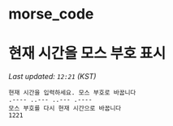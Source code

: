 # morse_code
# 현재 시간을 모스 부호 표시
<!-- MORSE_TIME_START -->
_Last updated: `12:21` (KST)_

```
현재 시간을 입력하세요. 모스 부호로 바꿉니다
.---- ..--- ..--- .----
모스 부호를 다시 현재 시간으로 바꿉니다
1221
```
<!-- MORSE_TIME_END -->
